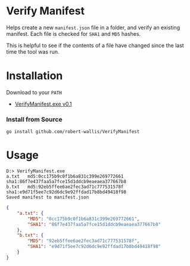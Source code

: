 # Verify Manifest

Helps create a new `manifest.json` file in a folder, and verify an existing manifest.
Each file is checked for `SHA1` and `MD5` hashes.

This is helpful to see if the contents of a file have changed since the last time the tool was run.

# Installation

Download to your `PATH`
* [VerifyManifest.exe v0.1](https://github.com/robert-wallis/VerifyManifest/releases/download/v0.1/VerifyManifest.exe)

### Install from Source
```
go install github.com/robert-wallis/VerifyManifest
```

# Usage
```
D:> VerifyManifest.exe
a.txt	md5:0cc175b9c0f1b6a831c399e269772661	sha1:86f7e437faa5a7fce15d1ddcb9eaeaea377667b8
b.txt	md5:92eb5ffee6ae2fec3ad71c777531578f	sha1:e9d71f5ee7c92d6dc9e92ffdad17b8bd49418f98
Saved manifest to manifest.json
```

```manifest.json
{
	"a.txt": {
		"MD5": "0cc175b9c0f1b6a831c399e269772661",
		"SHA1": "86f7e437faa5a7fce15d1ddcb9eaeaea377667b8"
	},
	"b.txt": {
		"MD5": "92eb5ffee6ae2fec3ad71c777531578f",
		"SHA1": "e9d71f5ee7c92d6dc9e92ffdad17b8bd49418f98"
	}
}
```